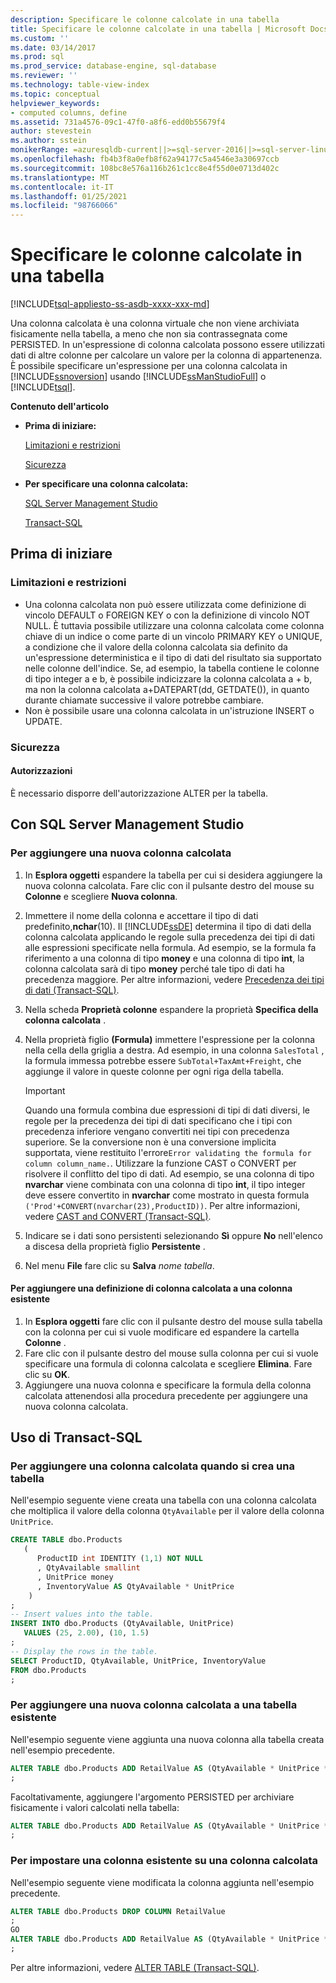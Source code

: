```yaml
---
description: Specificare le colonne calcolate in una tabella
title: Specificare le colonne calcolate in una tabella | Microsoft Docs
ms.custom: ''
ms.date: 03/14/2017
ms.prod: sql
ms.prod_service: database-engine, sql-database
ms.reviewer: ''
ms.technology: table-view-index
ms.topic: conceptual
helpviewer_keywords:
- computed columns, define
ms.assetid: 731a4576-09c1-47f0-a8f6-edd0b55679f4
author: stevestein
ms.author: sstein
monikerRange: =azuresqldb-current||>=sql-server-2016||>=sql-server-linux-2017||=azuresqldb-mi-current
ms.openlocfilehash: fb4b3f8a0efb8f62a94177c5a4546e3a30697ccb
ms.sourcegitcommit: 108bc8e576a116b261c1cc8e4f55d0e0713d402c
ms.translationtype: MT
ms.contentlocale: it-IT
ms.lasthandoff: 01/25/2021
ms.locfileid: "98766066"
---
```

# <a name="specify-computed-columns-in-a-table"></a>Specificare le colonne calcolate in una tabella

[!INCLUDE[tsql-appliesto-ss-asdb-xxxx-xxx-md](../../includes/applies-to-version/sql-asdb.md)]

Una colonna calcolata è una colonna virtuale che non viene archiviata fisicamente nella tabella, a meno che non sia contrassegnata come PERSISTED. In un'espressione di colonna calcolata possono essere utilizzati dati di altre colonne per calcolare un valore per la colonna di appartenenza. È possibile specificare un'espressione per una colonna calcolata in [!INCLUDE[ssnoversion](../../includes/ssnoversion-md.md)] usando [!INCLUDE[ssManStudioFull](../../includes/ssmanstudiofull-md.md)] o [!INCLUDE[tsql](../../includes/tsql-md.md)].

**Contenuto dell'articolo**

- **Prima di iniziare:**

   [Limitazioni e restrizioni](#Limitations)

   [Sicurezza](#Security)

- **Per specificare una colonna calcolata:**

   [SQL Server Management Studio](#SSMSProcedure)

   [Transact-SQL](#TsqlProcedure)

## <a name="before-you-begin"></a><a name="BeforeYouBegin"></a> Prima di iniziare

### <a name="limitations-and-restrictions"></a><a name="Limitations"></a> Limitazioni e restrizioni

- Una colonna calcolata non può essere utilizzata come definizione di vincolo DEFAULT o FOREIGN KEY o con la definizione di vincolo NOT NULL. È tuttavia possibile utilizzare una colonna calcolata come colonna chiave di un indice o come parte di un vincolo PRIMARY KEY o UNIQUE, a condizione che il valore della colonna calcolata sia definito da un'espressione deterministica e il tipo di dati del risultato sia supportato nelle colonne dell'indice. Se, ad esempio, la tabella contiene le colonne di tipo integer a e b, è possibile indicizzare la colonna calcolata a + b, ma non la colonna calcolata a+DATEPART(dd, GETDATE()), in quanto durante chiamate successive il valore potrebbe cambiare.
- Non è possibile usare una colonna calcolata in un'istruzione INSERT o UPDATE.

### <a name="security"></a><a name="Security"></a> Sicurezza

#### <a name="permissions"></a><a name="Permissions"></a> Autorizzazioni

È necessario disporre dell'autorizzazione ALTER per la tabella.

## <a name="using-sql-server-management-studio"></a><a name="SSMSProcedure"></a> Con SQL Server Management Studio

### <a name="to-add-a-new-computed-column"></a><a name="NewColumn"></a> Per aggiungere una nuova colonna calcolata

1. In **Esplora oggetti** espandere la tabella per cui si desidera aggiungere la nuova colonna calcolata. Fare clic con il pulsante destro del mouse su **Colonne** e scegliere **Nuova colonna**.
2. Immettere il nome della colonna e accettare il tipo di dati predefinito,**nchar**(10). Il [!INCLUDE[ssDE](../../includes/ssde-md.md)] determina il tipo di dati della colonna calcolata applicando le regole sulla precedenza dei tipi di dati alle espressioni specificate nella formula. Ad esempio, se la formula fa riferimento a una colonna di tipo **money** e una colonna di tipo **int**, la colonna calcolata sarà di tipo **money** perché tale tipo di dati ha precedenza maggiore. Per altre informazioni, vedere [Precedenza dei tipi di dati &#40;Transact-SQL&#41;](../../t-sql/data-types/data-type-precedence-transact-sql.md).
3. Nella scheda **Proprietà colonne** espandere la proprietà **Specifica della colonna calcolata** .
4. Nella proprietà figlio **(Formula)** immettere l'espressione per la colonna nella cella della griglia a destra. Ad esempio, in una colonna `SalesTotal` , la formula immessa potrebbe essere `SubTotal+TaxAmt+Freight`, che aggiunge il valore in queste colonne per ogni riga della tabella.

   > [!IMPORTANT]
   > Quando una formula combina due espressioni di tipi di dati diversi, le regole per la precedenza dei tipi di dati specificano che i tipi con precedenza inferiore vengano convertiti nei tipi con precedenza superiore. Se la conversione non è una conversione implicita supportata, viene restituito l'errore`Error validating the formula for column column_name.`. Utilizzare la funzione CAST o CONVERT per risolvere il conflitto del tipo di dati. Ad esempio, se una colonna di tipo **nvarchar** viene combinata con una colonna di tipo **int**, il tipo integer deve essere convertito in **nvarchar** come mostrato in questa formula `('Prod'+CONVERT(nvarchar(23),ProductID))`. Per altre informazioni, vedere [CAST and CONVERT &#40;Transact-SQL&#41;](../../t-sql/functions/cast-and-convert-transact-sql.md).

5. Indicare se i dati sono persistenti selezionando **Sì** oppure **No** nell'elenco a discesa della proprietà figlio **Persistente** .

6. Nel menu **File** fare clic su **Salva** _nome tabella_.

#### <a name="to-add-a-computed-column-definition-to-an-existing-column"></a>Per aggiungere una definizione di colonna calcolata a una colonna esistente

1. In **Esplora oggetti** fare clic con il pulsante destro del mouse sulla tabella con la colonna per cui si vuole modificare ed espandere la cartella **Colonne** .
2. Fare clic con il pulsante destro del mouse sulla colonna per cui si vuole specificare una formula di colonna calcolata e scegliere **Elimina**. Fare clic su **OK**.
3. Aggiungere una nuova colonna e specificare la formula della colonna calcolata attenendosi alla procedura precedente per aggiungere una nuova colonna calcolata.

## <a name="using-transact-sql"></a><a name="TsqlProcedure"></a> Uso di Transact-SQL

### <a name="to-add-a-computed-column-when-creating-a-table"></a>Per aggiungere una colonna calcolata quando si crea una tabella

Nell'esempio seguente viene creata una tabella con una colonna calcolata che moltiplica il valore della colonna `QtyAvailable` per il valore della colonna `UnitPrice`.

```sql
CREATE TABLE dbo.Products
   (
      ProductID int IDENTITY (1,1) NOT NULL
      , QtyAvailable smallint
      , UnitPrice money
      , InventoryValue AS QtyAvailable * UnitPrice
    )
;
-- Insert values into the table.
INSERT INTO dbo.Products (QtyAvailable, UnitPrice)
   VALUES (25, 2.00), (10, 1.5)
;
-- Display the rows in the table.
SELECT ProductID, QtyAvailable, UnitPrice, InventoryValue
FROM dbo.Products
;
```

### <a name="to-add-a-new-computed-column-to-an-existing-table"></a>Per aggiungere una nuova colonna calcolata a una tabella esistente

Nell'esempio seguente viene aggiunta una nuova colonna alla tabella creata nell'esempio precedente.

```sql
ALTER TABLE dbo.Products ADD RetailValue AS (QtyAvailable * UnitPrice * 1.5)
;
```

Facoltativamente, aggiungere l'argomento PERSISTED per archiviare fisicamente i valori calcolati nella tabella:

```sql
ALTER TABLE dbo.Products ADD RetailValue AS (QtyAvailable * UnitPrice * 1.5) PERSISTED
;
```

### <a name="to-change-an-existing-column-to-a-computed-column"></a>Per impostare una colonna esistente su una colonna calcolata

Nell'esempio seguente viene modificata la colonna aggiunta nell'esempio precedente.

```sql
ALTER TABLE dbo.Products DROP COLUMN RetailValue
;
GO
ALTER TABLE dbo.Products ADD RetailValue AS (QtyAvailable * UnitPrice * 1.5)
;
```

Per altre informazioni, vedere [ALTER TABLE &#40;Transact-SQL&#41;](../../t-sql/statements/alter-table-transact-sql.md).
